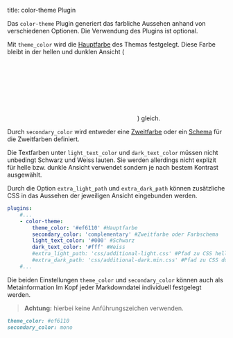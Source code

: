 title: color-theme Plugin

Das `color-theme` Plugin generiert das farbliche Aussehen anhand von verschiedenen Optionen. Die Verwendung des Plugins ist optional.

Mit `theme_color` wird die [Hauptfarbe](primary/) des Themas festgelegt. Diese Farbe bleibt in der hellen und dunklen Ansicht (<svg class="svg-1em"><use xlink:href="#theme-toggle" /></svg>) gleich.

Durch `secondary_color` wird entweder eine [Zweitfarbe](secondary/) oder ein [Schema](secondary/mono/) für die Zweitfarben definiert.

Die Textfarben unter `light_text_color` und `dark_text_color` müssen nicht unbedingt Schwarz und Weiss lauten.
Sie werden allerdings nicht explizit für helle bzw. dunkle Ansicht verwendet sondern je nach bestem Kontrast ausgewählt.

Durch die Option `extra_light_path` und `extra_dark_path` können zusätzliche CSS in das Aussehen der jeweiligen Ansicht eingebunden werden.

```yaml
plugins:
    #...
    - color-theme:
        theme_color: '#ef6110' #Hauptfarbe
        secondary_color: 'complementary' #Zweitfarbe oder Farbschema
        light_text_color: '#000' #Schwarz
        dark_text_color: '#fff' #Weiss
        #extra_light_path: 'css/additional-light.css' #Pfad zu CSS helle Ansicht
        #extra_dark_path: 'css/additional-dark.min.css' #Pfad zu CSS dunkele Ansicht
    #...
```

Die beiden Einstellungen `theme_color` und `secondary_color` können auch als Metainformation Im Kopf jeder Markdowndatei individuell festgelegt werden.

> **Achtung:** hierbei keine Anführungszeichen verwenden.

```markdown
theme_color: #ef6110
secondary_color: mono
```
